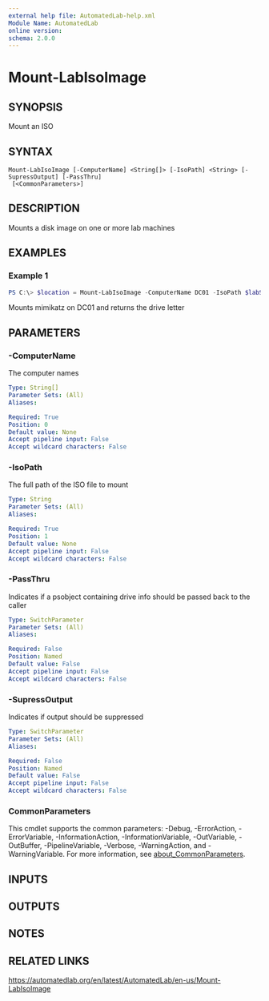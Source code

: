 ```yaml
---
external help file: AutomatedLab-help.xml
Module Name: AutomatedLab
online version:
schema: 2.0.0
---
```


# Mount-LabIsoImage

## SYNOPSIS
Mount an ISO

## SYNTAX

```
Mount-LabIsoImage [-ComputerName] <String[]> [-IsoPath] <String> [-SupressOutput] [-PassThru]
 [<CommonParameters>]
```

## DESCRIPTION
Mounts a disk image on one or more lab machines

## EXAMPLES

### Example 1
```powershell
PS C:\> $location = Mount-LabIsoImage -ComputerName DC01 -IsoPath $labSources\ISOs\mimikatz.iso -PassThru
```

Mounts mimikatz on DC01 and returns the drive letter

## PARAMETERS

### -ComputerName
The computer names

```yaml
Type: String[]
Parameter Sets: (All)
Aliases:

Required: True
Position: 0
Default value: None
Accept pipeline input: False
Accept wildcard characters: False
```

### -IsoPath
The full path of the ISO file to mount

```yaml
Type: String
Parameter Sets: (All)
Aliases:

Required: True
Position: 1
Default value: None
Accept pipeline input: False
Accept wildcard characters: False
```

### -PassThru
Indicates if a psobject containing drive info should be passed back to the caller

```yaml
Type: SwitchParameter
Parameter Sets: (All)
Aliases:

Required: False
Position: Named
Default value: False
Accept pipeline input: False
Accept wildcard characters: False
```

### -SupressOutput
Indicates if output should be suppressed

```yaml
Type: SwitchParameter
Parameter Sets: (All)
Aliases:

Required: False
Position: Named
Default value: False
Accept pipeline input: False
Accept wildcard characters: False
```

### CommonParameters
This cmdlet supports the common parameters: -Debug, -ErrorAction, -ErrorVariable, -InformationAction, -InformationVariable, -OutVariable, -OutBuffer, -PipelineVariable, -Verbose, -WarningAction, and -WarningVariable. For more information, see [about_CommonParameters](http://go.microsoft.com/fwlink/?LinkID=113216).

## INPUTS

## OUTPUTS

## NOTES

## RELATED LINKS
https://automatedlab.org/en/latest/AutomatedLab/en-us/Mount-LabIsoImage
